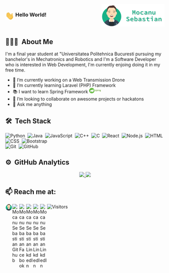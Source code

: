 <img src="https://github.com/brittleru/brittleru/blob/main/logo.png" width="200px" align="right">
  
          
### &nbsp;Hello World!<img src="https://github.com/brittleru/brittleru/blob/main/Hi.gif" width="28px" align="left">

<br>

## 👨🏻‍💻 &nbsp;About Me
I'm a final year student at "Universitatea Politehnica Bucuresti pursuing my banchelor's in Mechatronics and Robotics and I'm a Software Developer who is interested in Web Development, I'm currently enjoing doing it in my free time. 

- 🔭 I’m currently working on a Web Transmission Drone
- 🌱 I’m currently learning Laravel (PHP) Framework
- :books: I want to learn Spring Framework 
<code><a href="https://spring.io/" target="_blank"><img height="17px" src="https://github.com/brittleru/brittleru/blob/main/spring.png"></a></code>
- 👯 I’m looking to collaborate on awesome projects or hackatons
- 💬 Ask me anything


## 🛠 &nbsp;Tech Stack

![Python](https://img.shields.io/badge/-Python-333333?style=flat&logo=python)&nbsp;
![Java](https://img.shields.io/badge/-Java-333333?style=flat&logo=Java&logoColor=FFA518)&nbsp;
![JavaScript](https://img.shields.io/badge/-JavaScript-333333?style=flat&logo=javascript)&nbsp;
![C++](https://img.shields.io/badge/-C++-333333?style=flat&logo=C%2B%2B&logoColor=00599C)&nbsp;
![C](https://img.shields.io/badge/-C-333333?style=flat&logo=C&logoColor=A8B9CC)&nbsp;
![React](https://img.shields.io/badge/-React-333333?style=flat&logo=react)&nbsp;
![Node.js](https://img.shields.io/badge/-Node.js-333333?style=flat&logo=node.js)&nbsp;
![HTML](https://img.shields.io/badge/-HTML-333333?style=flat&logo=HTML5)&nbsp;
![CSS](https://img.shields.io/badge/-CSS-333333?style=flat&logo=CSS3&logoColor=1572B6)&nbsp;
![Bootstrap](https://img.shields.io/badge/-Bootstrap-333333?style=flat&logo=bootstrap&logoColor=563D7C)\
![Git](https://img.shields.io/badge/-Git-333333?style=flat&logo=git)&nbsp;
![GitHub](https://img.shields.io/badge/-GitHub-333333?style=flat&logo=github)&nbsp;

## ⚙️ &nbsp;GitHub Analytics

<p align="center">
<a href="https://github.com/brittleru">
  <img height="180em" src="https://github-readme-stats-eight-theta.vercel.app/api?username=brittleru&show_icons=true&theme=react&include_all_commits=true&count_private=true" />
  <img height="180em" src="https://github-readme-stats-eight-theta.vercel.app/api/top-langs/?username=brittleru&layout=compact&langs_count=8&theme=react" />
</a>
</p>


## 📫 Reach me at:
<a href="https://brittleru.github.io/sebastianmocanu/" target="_blank">
  <img align="left" alt="Mocanu Sebastian Personal Site" width="22px" src="https://github.com/brittleru/brittleru/blob/main/avatar.png" />
</a>
<a href="https://github.com/brittleru" target="_blank">
  <img align="left" alt="Mocanu Sebastian Github" width="22px" src="https://cdn.jsdelivr.net/npm/simple-icons@v3/icons/github.svg" />
</a>
<a href="https://www.facebook.com/SSeby14/" target="_blank">
  <img align="left" alt="Mocanu Sebastian Facebook" width="22px" src="https://cdn.jsdelivr.net/npm/simple-icons@v3/icons/facebook.svg" />
</a>
<a href="https://www.linkedin.com/in/mocanu-sebastian-b76a61184/" target="_blank">
  <img align="left" alt="Mocanu Sebastian LinkdedIn" width="22px" src="https://cdn.jsdelivr.net/npm/simple-icons@v3/icons/linkedin.svg" />
</a>
<a href="https://www.freecodecamp.org/brittle" target="_blank">
  <img align="left" alt="Mocanu Sebastian LinkdedIn" width="22px" src="https://cdn.jsdelivr.net/npm/simple-icons@v3/icons/freecodecamp.svg" />
</a>
<a href="mailto:smocanu10@yahoo.com" subject="feedback" target="_blank">
  <img align="left" alt="Mocanu Sebastian LinkdedIn" width="22px" src="https://cdn.jsdelivr.net/npm/simple-icons@v3/icons/yahoo.svg" />
</a>

![Visitors](https://komarev.com/ghpvc/?username=brittleru&color=brightgreen&style=plastic&label=Visitors)

<br />
